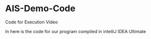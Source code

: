 # AIS-Demo-Code
Code for Execution Video

In here is the code for our program compiled in intelliJ IDEA Ultimate
